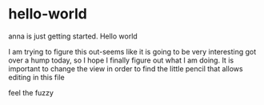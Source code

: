 # hello-world
anna is just getting started. Hello world

I am trying to figure this out-seems like it is going to be very interesting
got over a hump today, so I hope I finally figure out what I am doing.
It is important to change the view in order to find the little pencil that allows editing in this file

feel the fuzzy
